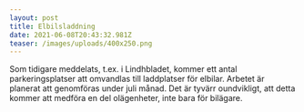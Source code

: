 ```yaml
---
layout: post
title: Elbilsladdning
date: 2021-06-08T20:43:32.981Z
teaser: /images/uploads/400x250.png
---
```

Som tidigare meddelats, t.ex. i Lindhbladet, kommer ett antal parkeringsplatser att omvandlas till laddplatser för elbilar. Arbetet är planerat att genomföras under juli månad. Det är tyvärr oundvikligt, att detta kommer att medföra en del olägenheter, inte bara för bilägare.